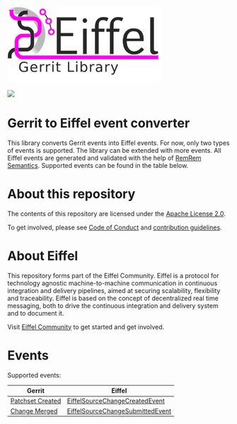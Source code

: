 <!---
   Copyright 2018 Ericsson AB.
   For a full list of individual contributors, please see the commit history.

   Licensed under the Apache License, Version 2.0 (the "License");
   you may not use this file except in compliance with the License.
   You may obtain a copy of the License at

       http://www.apache.org/licenses/LICENSE-2.0

   Unless required by applicable law or agreed to in writing, software
   distributed under the License is distributed on an "AS IS" BASIS,
   WITHOUT WARRANTIES OR CONDITIONS OF ANY KIND, either express or implied.
   See the License for the specific language governing permissions and
   limitations under the License.
--->

<img src="./images/logo.png" alt="Gerrit to Eiffel event converter" width="350"/>

[![](https://jitpack.io/v/eiffel-community/eiffel-gerrit-lib.svg)](https://jitpack.io/#eiffel-community/eiffel-gerrit-lib)

# Gerrit to Eiffel event converter

This library converts Gerrit events into Eiffel events. For now, only two types of events is supported. The library can be extended with more events. All Eiffel events are generated and validated with the help of [RemRem Semantics](https://github.com/eiffel-community/eiffel-remrem-semantics). Supported events can be found in the table below. 

# About this repository

The contents of this repository are licensed under the [Apache License 2.0](./LICENSE).

To get involved, please see [Code of Conduct](./CODE_OF_CONDUCT.md) and [contribution guidelines](./CONTRIBUTING.md).

# About Eiffel

This repository forms part of the Eiffel Community. Eiffel is a protocol for technology agnostic machine-to-machine communication in continuous integration and delivery pipelines, aimed at securing scalability, flexibility and traceability. Eiffel is based on the concept of decentralized real time messaging, both to drive the continuous integration and delivery system and to document it.

Visit [Eiffel Community](https://eiffel-community.github.io) to get started and get involved.

# Events

Supported events:

| Gerrit                           | Eiffel                           |
| -------------------------------- | -------------------------------- |
| [Patchset Created](https://gerrit-review.googlesource.com/Documentation/cmd-stream-events.html#_patchset_created)                 | [EiffelSourceChangeCreatedEvent](https://github.com/eiffel-community/eiffel/blob/master/eiffel-vocabulary/EiffelSourceChangeCreatedEvent.md)   |
| [Change Merged](https://gerrit-review.googlesource.com/Documentation/cmd-stream-events.html#_change_merged)                    | [EiffelSourceChangeSubmittedEvent](https://github.com/eiffel-community/eiffel/blob/master/eiffel-vocabulary/EiffelSourceChangeSubmittedEvent.md) |
